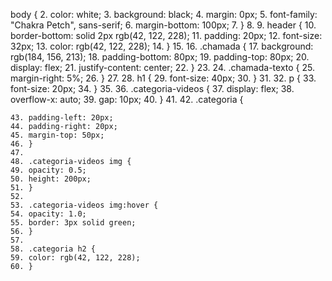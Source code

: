  body {
    2. color: white;
    3. background: black;
    4. margin: 0px;
    5. font-family: "Chakra Petch", sans-serif;
    6. margin-bottom: 100px;
    7. }
    8.
    9. header {
    10. border-bottom: solid 2px rgb(42, 122, 228);
    11. padding: 20px;
    12. font-size: 32px;
    13. color: rgb(42, 122, 228);
    14. }
    15.
    16. .chamada {
    17. background: rgb(184, 156, 213);
    18. padding-bottom: 80px;
    19. padding-top: 80px;
    20. display: flex;
    21. justify-content: center;
    22. }
    23.
    24. .chamada-texto {
    25. margin-right: 5%;
    26. }
    27.
    28. h1 {
    29. font-size: 40px;
    30. }
    31.
    32. p {
    33. font-size: 20px;
    34. }
    35.
    36. .categoria-videos {
    37. display: flex;
    38. overflow-x: auto;
    39. gap: 10px;
    40. }
    41.
    42. .categoria {
    
    43. padding-left: 20px;
    44. padding-right: 20px;
    45. margin-top: 50px;
    46. }
    47.
    48. .categoria-videos img {
    49. opacity: 0.5;
    50. height: 200px;
    51. }
    52.
    53. .categoria-videos img:hover {
    54. opacity: 1.0;
    55. border: 3px solid green;
    56. }
    57.
    58. .categoria h2 {
    59. color: rgb(42, 122, 228);
    60. }
